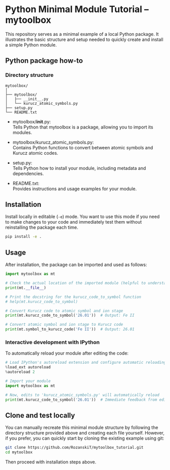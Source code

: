# Python Minimal Module Tutorial – mytoolbox

This repository serves as a minimal example of a local Python package. It illustrates the basic structure and setup needed to quickly create and install a simple Python module.

## Python package how-to

### Directory structure

```plaintext
mytoolbox/
│
├── mytoolbox/
│   ├── __init__.py
│   └── kurucz_atomic_symbols.py
├── setup.py
└── README.txt
```

- mytoolbox/__init__.py:  
  Tells Python that mytoolbox is a package, allowing you to import its modules.

- mytoolbox/kurucz_atomic_symbols.py:  
  Contains Python functions to convert between atomic symbols and Kurucz atomic codes.

- setup.py:  
  Tells Python how to install your module, including metadata and dependencies.

- README.txt:  
  Provides instructions and usage examples for your module.

## Installation

Install locally in editable (`-e`) mode. You want to use this mode if you need to make changes to your code and immediately test them without reinstalling the package each time.
```bash
pip install -e .
```

## Usage

After installation, the package can be imported and used as follows:
```python
import mytoolbox as mt

# Check the actual location of the imported module (helpful to understand effect of pip install -e)
print(mt.__file__)

# Print the docstring for the kurucz_code_to_symbol function
# help(mt.kurucz_code_to_symbol)

# Convert Kurucz code to atomic symbol and ion stage
print(mt.kurucz_code_to_symbol('26.01'))  # Output: Fe II

# Convert atomic symbol and ion stage to Kurucz code
print(mt.symbol_to_kurucz_code('Fe II'))  # Output: 26.01
```

### Interactive development with IPython

To automatically reload your module after editing the code:

```python
# Load IPython's autoreload extension and configure automatic reloading
%load_ext autoreload
%autoreload 2

# Import your module
import mytoolbox as mt

# Now, edits to 'kurucz_atomic_symbols.py' will automatically reload
print(mt.kurucz_code_to_symbol('26.01'))  # Immediate feedback from edits
```

## Clone and test locally

You can manually recreate this minimal module structure by following the directory structure provided above and creating each file yourself. However, if you prefer, you can quickly start by cloning the existing example using git:

```bash
git clone https://github.com/RozanskiT/mytoolbox_tutorial.git
cd mytoolbox
```
Then proceed with installation steps above.